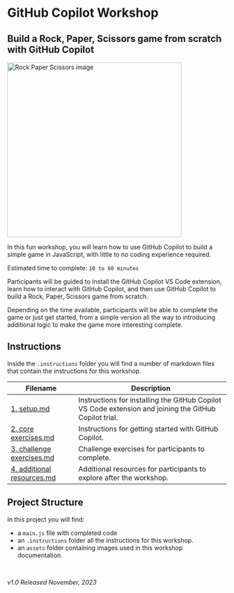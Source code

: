 # GitHub Copilot Workshop

## Build a Rock, Paper, Scissors game from scratch with GitHub Copilot

<img width="400" alt="Rock Paper Scissors image" src="./assets/Rock Paper Scissors image.png">

In this fun workshop, you will learn how to use GitHub Copilot to build a simple game in JavaScript, with little to no coding experience required.

Estimated time to complete: `10 to 60 minutes`

Participants will be guided to install the GitHub Copilot VS Code extension, learn how to interact with GitHub Copilot, and then use GitHub Copilot to build a Rock, Paper, Scissors game from scratch.

Depending on the time available, participants will be able to complete the game or just get started, from a simple version all the way to introducing additional logic to make the game more interesting complete.

## Instructions

Inside the `.instructions` folder you will find a number of markdown files that contain the instructions for this workshop.

| Filename                                                                  | Description                                                                                            |
| ------------------------------------------------------------------------- | ------------------------------------------------------------------------------------------------------ |
| [1. setup.md](</.instructions/1. setup.md>)                               | Instructions for installing the GitHub Copilot VS Code extension and joining the GitHub Copilot trial. |
| [2. core exercises.md](</.instructions/2. core exercises.md>)             | Instructions for getting started with GitHub Copilot.                                                  |
| [3. challenge exercises.md](</.instructions/3. challenge exercises.md>)   | Challenge exercises for participants to complete.                                                      |
| [4. additional resources.md](</.instructions/4. additional resources.md>) | Additional resources for participants to explore after the workshop.                                   |

## Project Structure

In this project you will find:

-   a `main.js` file with completed code
-   an `.instructions` folder all the instructions for this workshop.
-   an `assets` folder containing images used in this workshop documentation.

<br>

_v1.0 Released November, 2023_
